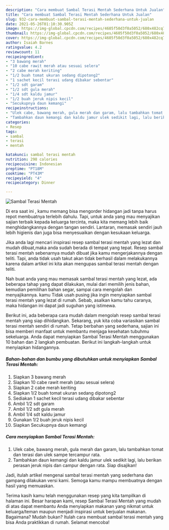 ```yaml
---
description: "Cara membuat Sambal Terasi Mentah Sederhana Untuk Jualan"
title: "Cara membuat Sambal Terasi Mentah Sederhana Untuk Jualan"
slug: 932-cara-membuat-sambal-terasi-mentah-sederhana-untuk-jualan
date: 2021-05-26T01:10:30.905Z
image: https://img-global.cpcdn.com/recipes/4605f50d3f0a5052/680x482cq70/sambal-terasi-mentah-foto-resep-utama.jpg
thumbnail: https://img-global.cpcdn.com/recipes/4605f50d3f0a5052/680x482cq70/sambal-terasi-mentah-foto-resep-utama.jpg
cover: https://img-global.cpcdn.com/recipes/4605f50d3f0a5052/680x482cq70/sambal-terasi-mentah-foto-resep-utama.jpg
author: Isaiah Barnes
ratingvalue: 4.2
reviewcount: 11
recipeingredient:
- "3 bawang merah"
- "10 cabe rawit merah atau sesuai selera"
- "2 cabe merah keriting"
- "1/2 buah tomat ukuran sedang dipotong2"
- "1 sachet kecil terasi udang dibakar sebentar"
- "1/2 sdt garam"
- "1/2 sdt gula merah"
- "1/4 sdt kaldu jamur"
- "1/2 buah jeruk nipis kecil"
- "Secukupnya daun kemangi"
recipeinstructions:
- "Ulek cabe, bawang merah, gula merah dan garam, lalu tambahkan tomat dan terasi dan ulek sampe tercampur rata."
- "Tambahkan daun kemangi dan kaldu jamur ulek sedikit lagi, lalu berikan perasan jeruk nipis dan campur dengan rata. Siap disajikan!"
categories:
- Resep
tags:
- sambal
- terasi
- mentah

katakunci: sambal terasi mentah 
nutrition: 298 calories
recipecuisine: Indonesian
preptime: "PT18M"
cooktime: "PT43M"
recipeyield: "4"
recipecategory: Dinner

---
```



![Sambal Terasi Mentah](https://img-global.cpcdn.com/recipes/4605f50d3f0a5052/680x482cq70/sambal-terasi-mentah-foto-resep-utama.jpg)

Di era  saat ini , kamu memang bisa mengorder hidangan jadi tanpa harus repot membuatnya terlebih dahulu. Tapi, untuk anda yang mau menyajikan sajian terbaik kepada keluarga tercinta, maka kita memang lebih baik menghidangkannya dengan tangan sendiri. Lantaran, memasak sendiri jauh lebih higienis dan juga bisa menyesuaikan dengan kesukaan keluarga.

Jika anda lagi mencari inspirasi resep sambal terasi mentah yang lezat dan mudah dibuat,maka anda sudah berada di tempat yang tepat. Resep sambal terasi mentah  sebenarnya mudah dibuat jika kamu mengerjakannya dengan teliti. Tapi, anda tidak usah takut akan tidak berhasil dalam melakukannya 
karena dalam artikel ini kita akan mengupas sambal terasi mentah dengan teliti.  



Nah buat anda yang mau memasak sambal terasi mentah yang lezat, ada beberapa tahap yang dapat dilakukan, mulai dari memilih jenis bahan, kemudian pemilihan bahan segar, sampai cara mengolah dan menyajikannya. kamu Tidak usah pusing jika ingin menyiapkan sambal terasi mentah yang lezat di rumah. Sebab, asalkan kamu  tahu caranya, maka hidangan ini dapat jadi suguhan yang istimewa.

Berikut ini, ada beberapa cara mudah dalam mengolah resep sambal terasi mentah yang siap dihidangkan. Sekarang, yuk kita coba variasikan sambal terasi mentah sendiri di rumah. Tetap berbahan yang sederhana, sajian ini bisa memberi manfaat untuk membantu menjaga kesehatan tubuhmu sekeluarga. Anda dapat menyiapkan Sambal Terasi Mentah menggunakan 10 bahan dan 2 langkah pembuatan. Berikut ini langkah-langkah untuk menyiapkan hidangannya.

<!--inarticleads1-->

##### Bahan-bahan dan bumbu yang dibutuhkan untuk menyiapkan Sambal Terasi Mentah:

1. Siapkan 3 bawang merah
1. Siapkan 10 cabe rawit merah (atau sesuai selera)
1. Siapkan 2 cabe merah keriting
1. Siapkan 1/2 buah tomat ukuran sedang dipotong2
1. Sediakan 1 sachet kecil terasi udang dibakar sebentar
1. Ambil 1/2 sdt garam
1. Ambil 1/2 sdt gula merah
1. Ambil 1/4 sdt kaldu jamur
1. Gunakan 1/2 buah jeruk nipis kecil
1. Siapkan Secukupnya daun kemangi




<!--inarticleads2-->

##### Cara menyiapkan Sambal Terasi Mentah:

1. Ulek cabe, bawang merah, gula merah dan garam, lalu tambahkan tomat dan terasi dan ulek sampe tercampur rata.
1. Tambahkan daun kemangi dan kaldu jamur ulek sedikit lagi, lalu berikan perasan jeruk nipis dan campur dengan rata. Siap disajikan!




Jadi, itulah artikel mengenai  sambal terasi mentah  yang sederhana dan gampang dilakukan versi kami. Semoga kamu mampu membuatnya dengan hasil yang memuaskan. 

Terima kasih kamu telah menggunakan resep yang kita tampilkan di halaman ini. Besar harapan kami, resep  Sambal Terasi Mentah yang mudah di atas dapat membantu Anda menyiapkan makanan yang nikmat untuk keluarga/teman maupun menjadi inspirasi untuk berjualan makanan. Bagaimana? Mudah bukan? Itulah cara membuat sambal terasi mentah yang bisa Anda praktikkan di rumah. Selamat mencoba!

